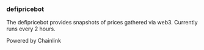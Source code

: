 ### defipricebot

The defipricebot provides snapshots of prices gathered via web3. Currently runs every 2 hours.

Powered by Chainlink
